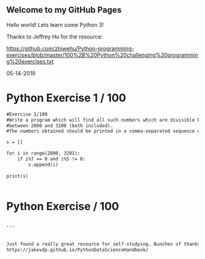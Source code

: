 ## Welcome to my GitHub Pages

Hello world! Lets learn some Python 3!


Thanks to Jeffrey Hu for the resource:

https://github.com/zhiwehu/Python-programming-exercises/blob/master/100%2B%20Python%20challenging%20programming%20exercises.txt

05-14-2019

# Python Exercise 1 / 100

```markdown
#Exercise 1/100
#Write a program which will find all such numbers which are divisible by 7 but are not a multiple of 5,
#between 2000 and 3200 (both included).
#The numbers obtained should be printed in a comma-separated sequence on a single line.

s = []

for i in range(2000, 3201):
    if i%7 == 0 and i%5 != 0:
        s.append(i)
    
print(s)
    
```

# Python Exercise  / 100

```markdown

'''


Just found a really great resource for self-studying. Bunches of thanks to Jake VanderPlas for all the hard work compiling these resources.
https://jakevdp.github.io/PythonDataScienceHandbook/
